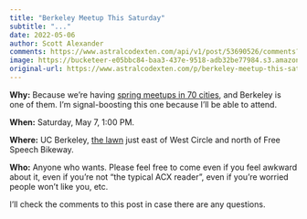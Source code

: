 ```yaml
---
title: "Berkeley Meetup This Saturday"
subtitle: "..."
date: 2022-05-06
author: Scott Alexander
comments: https://www.astralcodexten.com/api/v1/post/53690526/comments?&all_comments=true
image: https://bucketeer-e05bbc84-baa3-437e-9518-adb32be77984.s3.amazonaws.com/public/images/774ff28a-ba8c-429f-b3e4-7197b3c81e68_1024x676.jpeg
original-url: https://www.astralcodexten.com/p/berkeley-meetup-this-saturday-26e
---
```

**Why:** Because we’re having [spring meetups in 70 cities](https://astralcodexten.substack.com/p/spring-meetups-in-seventy-cities?s=w), and Berkeley is one of them. I’m signal-boosting this one because I’ll be able to attend.

**When:** Saturday, May 7, 1:00 PM.

**Where:** UC Berkeley, [the lawn](https://www.google.com/maps/place/37%C2%B052'20.2%22N+122%C2%B015'46.5%22W/@37.8722716,-122.2634668,19z/data=!3m1!4b1!4m5!3m4!1s0x0:0x978d110947c97732!8m2!3d37.8722705!4d-122.2629196) just east of West Circle and north of Free Speech Bikeway. 

**Who:** Anyone who wants. Please feel free to come even if you feel awkward about it, even if you’re not “the typical ACX reader”, even if you’re worried people won’t like you, etc.

I’ll check the comments to this post in case there are any questions.
